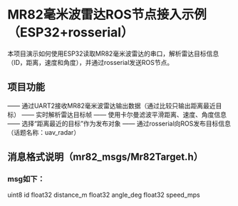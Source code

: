 # MR82毫米波雷达ROS节点接入示例（ESP32+rosserial）
本项目演示如何使用ESP32读取MR82毫米波雷达的串口，解析雷达目标信息（ID，距离，速度和角度），并通过rosserial发送ROS节点。

## 项目功能
——   通过UART2接收MR82毫米波雷达输出数据（通过比较只输出距离最近目标）
——  实时解析雷达目标帧
——  使用卡尔曼滤波平滑距离、速度、角度信息
——  选择“距离最近的目标”作为发布对象
——  通过rosserial向ROS发布目标信息（话题名称：uav_radar）

## 消息格式说明（mr82_msgs/Mr82Target.h）
### msg如下：
uint8 id
float32 distance_m
float32 angle_deg
float32 speed_mps